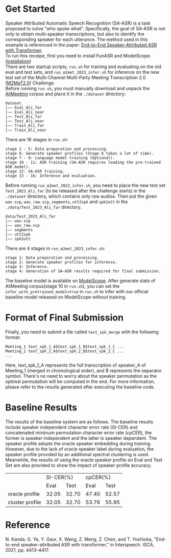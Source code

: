 # Get Started
Speaker Attributed Automatic Speech Recognition (SA-ASR) is a task proposed to solve "who spoke what". Specifically, the goal of SA-ASR is not only to obtain multi-speaker transcriptions, but also to identify the corresponding speaker for each utterance. The method used in this example is referenced in the paper: [End-to-End Speaker-Attributed ASR with Transformer](https://www.isca-speech.org/archive/pdfs/interspeech_2021/kanda21b_interspeech.pdf).  
To run this receipe, first you need to install FunASR and ModelScope. ([installation](https://alibaba-damo-academy.github.io/FunASR/en/installation.html))  
There are two startup scripts, `run.sh` for training and evaluating on the old eval and test sets, and `run_m2met_2023_infer.sh` for inference on the new test set of the Multi-Channel Multi-Party Meeting Transcription 2.0 ([M2MeT2.0](https://alibaba-damo-academy.github.io/FunASR/m2met2/index.html)) Challenge.  
Before running `run.sh`, you must manually download and unpack the [AliMeeting](http://www.openslr.org/119/) corpus and place it in the `./dataset` directory:
```shell
dataset
|—— Eval_Ali_far
|—— Eval_Ali_near
|—— Test_Ali_far
|—— Test_Ali_near
|—— Train_Ali_far
|—— Train_Ali_near
```
There are 16 stages in `run.sh`:
```shell
stage 1 - 5: Data preparation and processing.
stage 6: Generate speaker profiles (Stage 6 takes a lot of time).
stage 7 - 9: Language model training (Optional).
stage 10 - 11: ASR training (SA-ASR requires loading the pre-trained ASR model).
stage 12: SA-ASR training.
stage 13 - 16: Inference and evaluation.
```
Before running `run_m2met_2023_infer.sh`, you need to place the new test set `Test_2023_Ali_far` (to be released after the challenge starts) in the `./dataset` directory, which contains only raw audios. Then put the given `wav.scp`, `wav_raw.scp`, `segments`, `utt2spk` and `spk2utt` in the `./data/Test_2023_Ali_far` directory.  
```shell
data/Test_2023_Ali_far
|—— wav.scp
|—— wav_raw.scp
|—— segments
|—— utt2spk
|—— spk2utt
```
There are 4 stages in `run_m2met_2023_infer.sh`:
```shell
stage 1: Data preparation and processing.
stage 2: Generate speaker profiles for inference.
stage 3: Inference.
stage 4: Generation of SA-ASR results required for final submission.
```

The baseline model is available on [ModelScope](https://www.modelscope.cn/models/damo/speech_saasr_asr-zh-cn-16k-alimeeting/summary).
After generate stats of AliMeeting corpus(stage 10 in `run.sh`), you can set the `infer_with_pretrained_model=true` in `run.sh` to infer with our official baseline model released on ModelScope without training.

# Format of Final Submission
Finally, you need to submit a file called `text_spk_merge` with the following format:
```shell
Meeting_1 text_spk_1_A$text_spk_1_B$text_spk_1_C ...
Meeting_2 text_spk_2_A$text_spk_2_B$text_spk_2_C ...
...
```
Here, text_spk_1_A represents the full transcription of speaker_A of Meeting_1 (merged in chronological order), and $ represents the separator symbol. There's no need to worry about the speaker permutation as the optimal permutation will be computed in the end.  For more information, please refer to the results generated after executing the baseline code.
# Baseline Results
The results of the baseline system are as follows. The baseline results include speaker independent character error rate (SI-CER) and concatenated minimum permutation character error rate (cpCER), the former is speaker independent and the latter is speaker dependent. The speaker profile adopts the oracle speaker embedding during training. However, due to the lack of oracle speaker label during evaluation, the speaker profile provided by an additional spectral clustering is used. Meanwhile, the results of using the oracle speaker profile on Eval and Test Set are also provided to show the impact of speaker profile accuracy.  
<table>
    <tr >
	    <td rowspan="2"></td>
        <td colspan="2">SI-CER(%)</td>
	    <td colspan="2">cpCER(%)</td>
	</tr>
    <tr>
        <td>Eval</td>
	    <td>Test</td>
	    <td>Eval</td>
	    <td>Test</td>
	</tr>
    <tr>
	    <td>oracle profile</td>
        <td>32.05</td>
        <td>32.70</td>
	    <td>47.40</td>
        <td>52.57</td>
	</tr>
    <tr>
	    <td>cluster profile</td>
        <td>32.05</td>
        <td>32.70</td>
	    <td>53.76</td>
        <td>55.95</td>
	</tr>
</table>

# Reference
N. Kanda, G. Ye, Y. Gaur, X. Wang, Z. Meng, Z. Chen, and T. Yoshioka, "End-to-end speaker-attributed ASR with transformer," in Interspeech. ISCA, 2021, pp. 4413–4417.